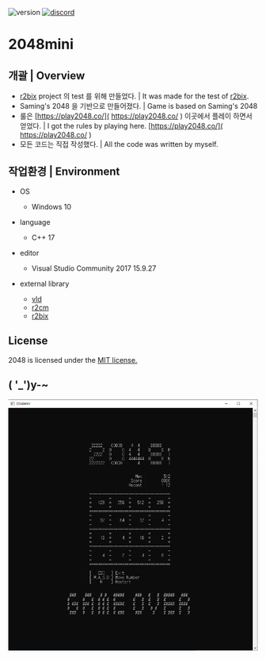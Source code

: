<p align="left">
  <img src="https://img.shields.io/badge/version-0.0.1-green" alt="version">
  <a href="https://discord.gg/VSpW9FUSxX"><img src="https://img.shields.io/badge/Discord-R2Road-orange" alt="discord"></a>
</p>

# 2048mini


## 개괄 | Overview
- [r2bix]( https://github.com/R2Road/r2_console_menu ) project 의 test 를 위해 만들었다. | It was made for the test of [r2bix]( https://github.com/R2Road/r2_console_menu ).
- Saming's 2048 을 기반으로 만들어졌다. | Game is based on Saming's 2048
- 룰은 [https://play2048.co/]( https://play2048.co/ ) 이곳에서 플레이 하면서 얻었다. | I got the rules by playing here. [https://play2048.co/]( https://play2048.co/ )
- 모든 코드는 직접 작성했다. | All the code was written by myself.


## 작업환경 | Environment
- OS
  - Windows 10

- language
  - C++ 17

- editor
  - Visual Studio Community 2017 15.9.27

- external library
  - [vld]( https://kinddragon.github.io/vld/ )
  - [r2cm]( https://github.com/R2Road/r2_console_menu )
  - [r2bix]( https://github.com/R2Road/r2bix_console_framework )


## License
2048 is licensed under the [MIT license.]( https://github.com/R2Road/2048mini/blob/main/LICENSE )


## ( '_')y-~
<p float:left;">
<img src="https://github.com/R2Road/2048mini/blob/main/wiki/20220506_game_over_01.png"></img>
<p>
